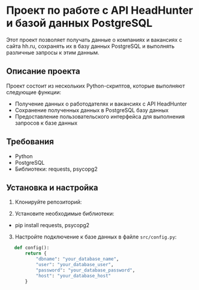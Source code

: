# Проект по работе с API HeadHunter и базой данных PostgreSQL

Этот проект позволяет получать данные о компаниях и вакансиях с сайта hh.ru, сохранять их в базу данных PostgreSQL и выполнять различные запросы к этим данным.

## Описание проекта

Проект состоит из нескольких Python-скриптов, которые выполняют следующие функции:
- Получение данных о работодателях и вакансиях с API HeadHunter
- Сохранение полученных данных в PostgreSQL базу данных
- Предоставление пользовательского интерфейса для выполнения запросов к базе данных

## Требования

- Python 
- PostgreSQL
- Библиотеки: requests, psycopg2

## Установка и настройка

1. Клонируйте репозиторий:

2. Установите необходимые библиотеки:
- pip install requests, psycopg2

3. Настройте подключение к базе данных в файле `src/config.py`:
```python
   def config():
       return {
           "dbname": "your_database_name",
           "user": "your_database_user",
           "password": "your_database_password",
           "host": "your_database_host"
       }
